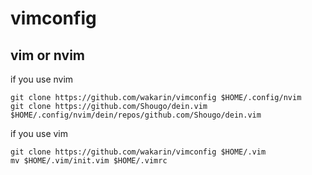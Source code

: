# vimconfig

## vim or nvim
if you use nvim

```
git clone https://github.com/wakarin/vimconfig $HOME/.config/nvim
git clone https://github.com/Shougo/dein.vim $HOME/.config/nvim/dein/repos/github.com/Shougo/dein.vim
```

if you use vim

```
git clone https://github.com/wakarin/vimconfig $HOME/.vim
mv $HOME/.vim/init.vim $HOME/.vimrc
```
